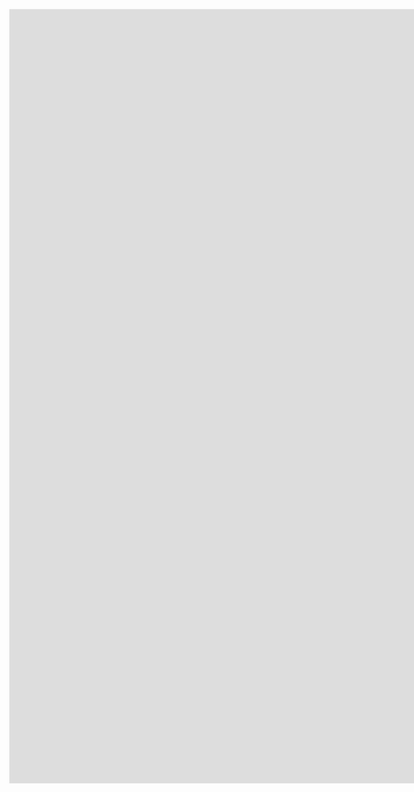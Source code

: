 <head>
  <link rel="apple-touch-icon" sizes="180x180" href="/apple-touch-icon.png">
  <link rel="icon" type="image/png" sizes="32x32" href="/favicon-32x32.png">
  <link rel="icon" type="image/png" sizes="16x16" href="/favicon-16x16.png">
  <link rel="manifest" href="/site.webmanifest">
  <link rel="mask-icon" href="/safari-pinned-tab.svg" color="#5bbad5">
  <meta name="apple-mobile-web-app-title" content="Fallout, St. Louis">
  <meta name="application-name" content="Fallout, St. Louis">
  <meta name="msapplication-TileColor" content="#da532c">
  <meta name="theme-color" content="#ffffff">
</head>

<iframe src="https://snazzymaps.com/embed/355456" width="1800px" height="1400px" style="border:none;"></iframe>
